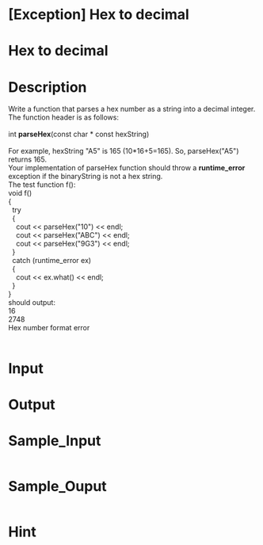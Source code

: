 # [Exception] Hex to decimal

# Hex to decimal

# Description
<p>Write a function that parses a hex number as a string into a decimal integer. <br />
The function header is as follows:<br />
<br />
int <strong>parseHex</strong>(const char * const hexString)<br />
<br />
For example, hexString &quot;A5&quot; is 165 (10*16+5=165). So, parseHex(&quot;A5&quot;) returns 165.<br />
Your implementation of parseHex function should throw a <strong>runtime_error</strong> exception if the binaryString is not a hex string.<br />
The test function f():<br />
void f()<br />
{<br />
&nbsp; try<br />
&nbsp; {<br />
&nbsp;&nbsp;&nbsp; cout &lt;&lt; parseHex(&quot;10&quot;) &lt;&lt; endl;<br />
&nbsp;&nbsp;&nbsp; cout &lt;&lt; parseHex(&quot;ABC&quot;) &lt;&lt; endl;<br />
&nbsp;&nbsp;&nbsp; cout &lt;&lt; parseHex(&quot;9G3&quot;) &lt;&lt; endl;<br />
&nbsp; }<br />
&nbsp; catch (runtime_error ex)<br />
&nbsp; {<br />
&nbsp;&nbsp;&nbsp; cout &lt;&lt; ex.what() &lt;&lt; endl;<br />
&nbsp; }<br />
}<br />
should output:<br />
16<br />
2748<br />
Hex number format error<br />
&nbsp;</p>

# Input


# Output


# Sample_Input
```

```

# Sample_Ouput
```

```

# Hint


